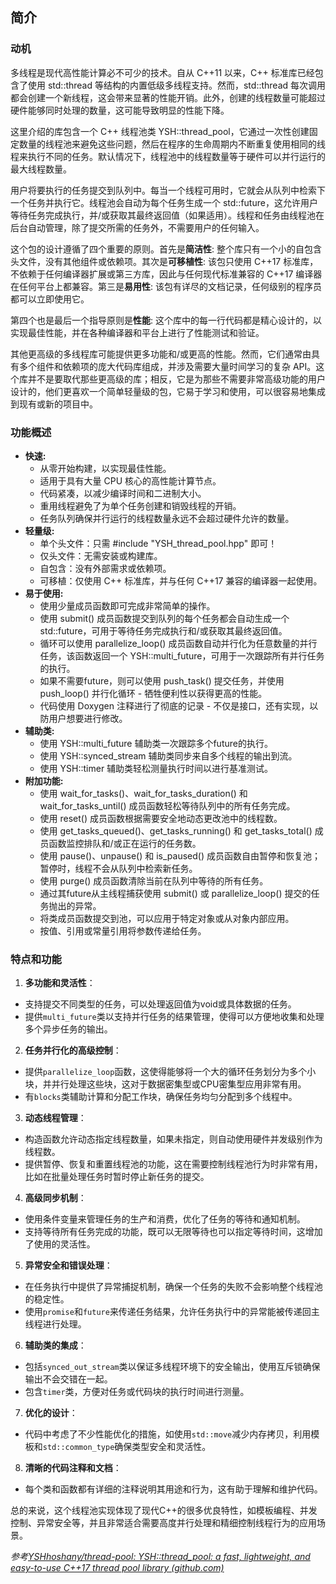 ## 简介


### 动机

多线程是现代高性能计算必不可少的技术。自从 C++11 以来，C++ 标准库已经包含了使用 std::thread 等结构的内置低级多线程支持。然而，std::thread 每次调用都会创建一个新线程，这会带来显著的性能开销。此外，创建的线程数量可能超过硬件能够同时处理的数量，这可能导致明显的性能下降。

这里介绍的库包含一个 C++ 线程池类 YSH::thread_pool，它通过一次性创建固定数量的线程池来避免这些问题，然后在程序的生命周期内不断重复使用相同的线程来执行不同的任务。默认情况下，线程池中的线程数量等于硬件可以并行运行的最大线程数量。

用户将要执行的任务提交到队列中。每当一个线程可用时，它就会从队列中检索下一个任务并执行它。线程池会自动为每个任务生成一个 std::future，这允许用户等待任务完成执行，并/或获取其最终返回值（如果适用）。线程和任务由线程池在后台自动管理，除了提交所需的任务外，不需要用户的任何输入。

这个包的设计遵循了四个重要的原则。首先是**简洁性**: 整个库只有一个小的自包含头文件，没有其他组件或依赖项。其次是**可移植性**: 该包只使用 C++17 标准库，不依赖于任何编译器扩展或第三方库，因此与任何现代标准兼容的 C++17 编译器在任何平台上都兼容。第三是**易用性**: 该包有详尽的文档记录，任何级别的程序员都可以立即使用它。

第四个也是最后一个指导原则是**性能**: 这个库中的每一行代码都是精心设计的，以实现最佳性能，并在各种编译器和平台上进行了性能测试和验证。

其他更高级的多线程库可能提供更多功能和/或更高的性能。然而，它们通常由具有多个组件和依赖项的庞大代码库组成，并涉及需要大量时间学习的复杂 API。这个库并不是要取代那些更高级的库；相反，它是为那些不需要非常高级功能的用户设计的，他们更喜欢一个简单轻量级的包，它易于学习和使用，可以很容易地集成到现有或新的项目中。

### 功能概述

- **快速:**
  - 从零开始构建，以实现最佳性能。
  - 适用于具有大量 CPU 核心的高性能计算节点。
  - 代码紧凑，以减少编译时间和二进制大小。
  - 重用线程避免了为单个任务创建和销毁线程的开销。
  - 任务队列确保并行运行的线程数量永远不会超过硬件允许的数量。
- **轻量级:**
  - 单个头文件：只需 #include "YSH_thread_pool.hpp" 即可！
  - 仅头文件：无需安装或构建库。
  - 自包含：没有外部需求或依赖项。
  - 可移植：仅使用 C++ 标准库，并与任何 C++17 兼容的编译器一起使用。
- **易于使用:**
  - 使用少量成员函数即可完成非常简单的操作。
  - 使用 submit() 成员函数提交到队列的每个任务都会自动生成一个 std::future，可用于等待任务完成执行和/或获取其最终返回值。
  - 循环可以使用 parallelize_loop() 成员函数自动并行化为任意数量的并行任务，该函数返回一个 YSH::multi_future，可用于一次跟踪所有并行任务的执行。
  - 如果不需要future，则可以使用 push_task() 提交任务，并使用 push_loop() 并行化循环 - 牺牲便利性以获得更高的性能。
  - 代码使用 Doxygen 注释进行了彻底的记录 - 不仅是接口，还有实现，以防用户想要进行修改。
- **辅助类:**
  - 使用 YSH::multi_future 辅助类一次跟踪多个future的执行。
  - 使用 YSH::synced_stream 辅助类同步来自多个线程的输出到流。
  - 使用 YSH::timer 辅助类轻松测量执行时间以进行基准测试。
- **附加功能:**
  - 使用 wait_for_tasks()、wait_for_tasks_duration() 和 wait_for_tasks_until() 成员函数轻松等待队列中的所有任务完成。
  - 使用 reset() 成员函数根据需要安全地动态更改池中的线程数。
  - 使用 get_tasks_queued()、get_tasks_running() 和 get_tasks_total() 成员函数监控排队和/或正在运行的任务数。
  - 使用 pause()、unpause() 和 is_paused() 成员函数自由暂停和恢复池；暂停时，线程不会从队列中检索新任务。
  - 使用 purge() 成员函数清除当前在队列中等待的所有任务。
  - 通过其future从主线程捕获使用 submit() 或 parallelize_loop() 提交的任务抛出的异常。
  - 将类成员函数提交到池，可以应用于特定对象或从对象内部应用。
  - 按值、引用或常量引用将参数传递给任务。

### 特点和功能

1. **多功能和灵活性**：
  - 支持提交不同类型的任务，可以处理返回值为void或具体数据的任务。
  - 提供`multi_future`类以支持并行任务的结果管理，使得可以方便地收集和处理多个异步任务的输出。

2. **任务并行化的高级控制**：
  - 提供`parallelize_loop`函数，这使得能够将一个大的循环任务划分为多个小块，并并行处理这些块，这对于数据密集型或CPU密集型应用非常有用。
  - 有`blocks`类辅助计算和分配工作块，确保任务均匀分配到多个线程中。

3. **动态线程管理**：
  - 构造函数允许动态指定线程数量，如果未指定，则自动使用硬件并发级别作为线程数。
  - 提供暂停、恢复和重置线程池的功能，这在需要控制线程池行为时非常有用，比如在批量处理任务时暂时停止新任务的提交。

4. **高级同步机制**：
  - 使用条件变量来管理任务的生产和消费，优化了任务的等待和通知机制。
  - 支持等待所有任务完成的功能，既可以无限等待也可以指定等待时间，这增加了使用的灵活性。

5. **异常安全和错误处理**：
  - 在任务执行中提供了异常捕捉机制，确保一个任务的失败不会影响整个线程池的稳定性。
  - 使用`promise`和`future`来传递任务结果，允许任务执行中的异常能被传递回主线程进行处理。

6. **辅助类的集成**：
  - 包括`synced_out_stream`类以保证多线程环境下的安全输出，使用互斥锁确保输出不会交错在一起。
  - 包含`timer`类，方便对任务或代码块的执行时间进行测量。

7. **优化的设计**：
  - 代码中考虑了不少性能优化的措施，如使用`std::move`减少内存拷贝，利用模板和`std::common_type`确保类型安全和灵活性。

8. **清晰的代码注释和文档**：
  - 每个类和函数都有详细的注释说明其用途和行为，这有助于理解和维护代码。

总的来说，这个线程池实现体现了现代C++的很多优良特性，如模板编程、并发控制、异常安全等，并且非常适合需要高度并行处理和精细控制线程行为的应用场景。

*参考[YSHhoshany/thread-pool: YSH::thread_pool: a fast, lightweight, and easy-to-use C++17 thread pool library (github.com)](https://github.com/YSHhoshany/thread-pool)*


